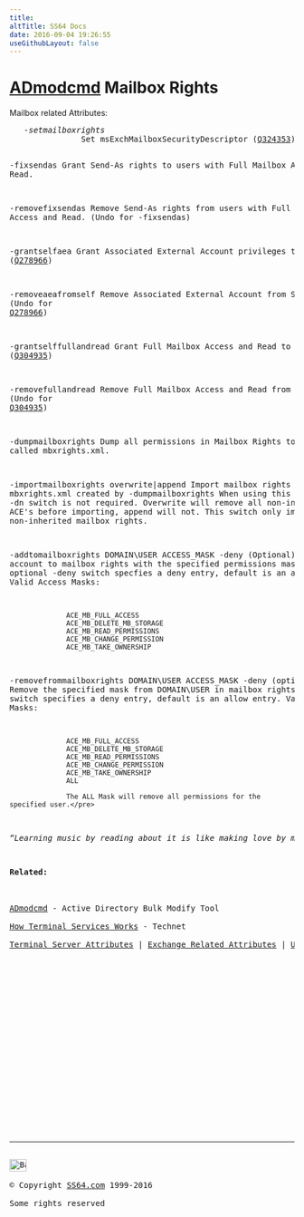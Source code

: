 ```yaml
---
title:
altTitle: SS64 Docs
date: 2016-09-04 19:26:55
useGithubLayout: false
---
```

<!-- #BeginLibraryItem "/Library/head_nt.lbi" --><!-- #EndLibraryItem --><h1><a href="admodcmd.html">ADmodcmd</a> Mailbox Rights </h1> 
<p>Mailbox related Attributes:</p>
<pre>   -<i>setmailboxrights</i>
               Set msExchMailboxSecurityDescriptor (<a href="https://support.microsoft.com/kb/324353">Q324353</a>)

   -fixsendas  Grant Send-As rights to users with Full Mailbox Access and Read.

   -removefixsendas
               Remove Send-As rights from users with Full Mailbox Access and Read.
               (Undo for -fixsendas)

   -grantselfaea
               Grant Associated External Account privileges to SELF (<a href="https://support.microsoft.com/kb/278966">Q278966</a>)

   -removeaeafromself
               Remove Associated External Account from SELF. (Undo for <a href="https://support.microsoft.com/kb/278966">Q278966</a>)

   -grantselffullandread
               Grant Full Mailbox Access and Read to SELF.  (<a href="https://support.microsoft.com/kb/304935">Q304935</a>)

   -removefullandread
               Remove Full Mailbox Access and Read from SELF.  (Undo for <a href="https://support.microsoft.com/kb/304935">Q304935</a>)

   -dumpmailboxrights
               Dump all permissions in Mailbox Rights to a file called mbxrights.xml.

   -importmailboxrights overwrite|append
               Import mailbox rights from the mbxrights.xml created by -dumpmailboxrights
               When using this switch, the -dn switch is not required.
               Overwrite will remove all non-inherited ACE's before importing,
               append will not.  This switch only imports non-inherited mailbox rights.

   -addtomailboxrights DOMAIN\USER ACCESS_MASK -deny (Optional)
               Add an account to mailbox rights with the specified permissions masks.
               The optional -deny switch specfies a deny entry, default is an allow entry.
               Valid Access Masks:

                  ACE_MB_FULL_ACCESS
                  ACE_MB_DELETE_MB_STORAGE
                  ACE_MB_READ_PERMISSIONS
                  ACE_MB_CHANGE_PERMISSION
                  ACE_MB_TAKE_OWNERSHIP

   -removefrommailboxrights DOMAIN\USER ACCESS_MASK -deny (optional)
               Remove the specified mask from DOMAIN\USER in mailbox rights.
               The -deny switch specifies a deny entry, default is an allow entry.
               Valid Access Masks:

                  ACE_MB_FULL_ACCESS
                  ACE_MB_DELETE_MB_STORAGE
                  ACE_MB_READ_PERMISSIONS
                  ACE_MB_CHANGE_PERMISSION
                  ACE_MB_TAKE_OWNERSHIP
                  ALL

                  The ALL Mask will remove all permissions for the specified user.</pre>
<p class="quote"><i>“Learning music by reading about it is like making love by mail” - Luciano Pavarotti</i></p>
<p><b>Related:</b><br>
<br>
<a href="admodcmd.html">ADmodcmd</a> - Active Directory Bulk Modify Tool<br>
<a href="http://technet.microsoft.com/en-us/library/cc755399%28WS.10%29.aspx">How Terminal Services Works</a> - Technet<br>
<a href="admodcmd-ts.html">Terminal Server Attributes</a> | <a href="admodcmd-ex.html">Exchange Related Attributes</a> | <a href="admodcmd-user.html">User Account Settings</a> |<a href="admodcmd-custom.html"> Custom Attributes</a></p><!-- #BeginLibraryItem "/Library/foot_nt.lbi" --><p>
<!-- windows300 -->
<ins class="adsbygoogle" style="display:inline-block;width:300px;height:250px" data-ad-client="ca-pub-6140977852749469" data-ad-slot="7649547908"></ins>
<script>
(adsbygoogle = window.adsbygoogle || []).push({});
</script></p>
<hr>
<div id="bl" class="footer"><a href="admodcmd-mail.html#"><img src="../images/top.png" width="30" height="22" alt="Back to the Top"></a></div>
<div id="br" class="footer, tagline">© Copyright <a href="../index.html">SS64.com</a> 1999-2016<br>
Some rights reserved</div><!-- #EndLibraryItem -->
